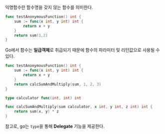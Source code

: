 익명함수란 함수명을 갖지 않는 함수를 의미한다.

```go
func testAnonymousFunction() int {
	sum := func(x int, y int) int {
		return x + y
	}
	return sum(1,2)
}
```


Go에서 함수는 **일급객체**로 취급되기 때문에 함수의 파라미터 및 리턴값으로 사용될 수 있다.

```go
func testAnonymousFunction() int {
	sum := func(x int, y int) int {
		return x + y
	}
	return calcSumAndMultiply(sum, 1, 2, 3)
}

type calculator func(int, int) int

func calcSumAndMultiply(sum calculator, x int, y int, z int) int {
	return sum(x, y) * z
}
```

참고로, go는 `type`을 통해 **Delegate** 기능을 제공한다.
